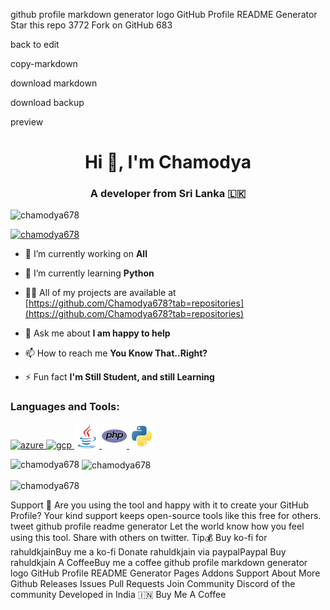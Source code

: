 github profile markdown generator logo
GitHub Profile README Generator
Star this repo
3772
Fork on GitHub
683

back to edit

copy-markdown

download markdown

download backup

preview
<h1 align="center">Hi 👋, I'm Chamodya</h1>
<h3 align="center">A developer from Sri Lanka 🇱🇰</h3>

<p align="left"> <img src="https://komarev.com/ghpvc/?username=chamodya678&label=Profile%20views&color=0e75b6&style=flat" alt="chamodya678" /> </p>

<p align="left"> <a href="https://github.com/ryo-ma/github-profile-trophy"><img src="https://github-profile-trophy.vercel.app/?username=chamodya678" alt="chamodya678" /></a> </p>

- 🔭 I’m currently working on **All**

- 🌱 I’m currently learning **Python**

- 👨‍💻 All of my projects are available at [https://github.com/Chamodya678?tab=repositories](https://github.com/Chamodya678?tab=repositories)

- 💬 Ask me about **I am happy to help**

- 📫 How to reach me **You Know That..Right?**

- ⚡ Fun fact **I'm Still Student, and still Learning**


<h3 align="left">Languages and Tools:</h3>
<p align="left"> <a href="https://azure.microsoft.com/en-in/" target="_blank"> <img src="https://www.vectorlogo.zone/logos/microsoft_azure/microsoft_azure-icon.svg" alt="azure" width="40" height="40"/> </a> <a href="https://cloud.google.com" target="_blank"> <img src="https://www.vectorlogo.zone/logos/google_cloud/google_cloud-icon.svg" alt="gcp" width="40" height="40"/> </a> <a href="https://www.java.com" target="_blank"> <img src="https://raw.githubusercontent.com/devicons/devicon/master/icons/java/java-original.svg" alt="java" width="40" height="40"/> </a> <a href="https://www.php.net" target="_blank"> <img src="https://raw.githubusercontent.com/devicons/devicon/master/icons/php/php-original.svg" alt="php" width="40" height="40"/> </a> <a href="https://www.python.org" target="_blank"> <img src="https://raw.githubusercontent.com/devicons/devicon/master/icons/python/python-original.svg" alt="python" width="40" height="40"/> </a> </p>

<p><img align="left" src="https://github-readme-stats.vercel.app/api/top-langs?username=chamodya678&show_icons=true&locale=en&layout=compact" alt="chamodya678" /></p>

<p>&nbsp;<img align="center" src="https://github-readme-stats.vercel.app/api?username=chamodya678&show_icons=true&locale=en" alt="chamodya678" /></p>

<p><img align="center" src="https://github-readme-streak-stats.herokuapp.com/?user=chamodya678&" alt="chamodya678" /></p>

Support 🙏
Are you using the tool and happy with it to create your GitHub Profile?
Your kind support keeps open-source tools like this free for others.
tweet github profile readme generator
Let the world know how you feel using this tool. Share with others on twitter.
Tip💰
Buy ko-fi for rahuldkjainBuy me a ko-fi
Donate rahuldkjain via paypalPaypal
Buy rahuldkjain A CoffeeBuy me a coffee
github profile markdown generator logo
GitHub Profile README Generator
Pages
Addons
Support
About
More
Github
Releases
Issues
Pull Requests
Join Community
Discord of the community
Developed in India 🇮🇳
Buy Me A Coffee

